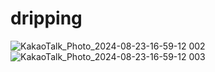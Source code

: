 # dripping

![KakaoTalk_Photo_2024-08-23-16-59-12 002](https://github.com/user-attachments/assets/bd76f5ec-527d-42c2-9ca9-dddc47fa6f95)
![KakaoTalk_Photo_2024-08-23-16-59-12 003](https://github.com/user-attachments/assets/5abd5f7f-88e7-41e1-a713-8eb3634692b5)
